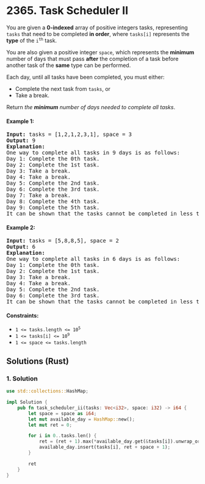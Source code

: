 # 2365. Task Scheduler II
You are given a **0-indexed** array of positive integers tasks, representing `tasks` that need to be completed **in order**, where `tasks[i]` represents the **type** of the <code>i<sup>th</sup></code> task.

You are also given a positive integer `space`, which represents the **minimum** number of days that must pass **after** the completion of a task before another task of the **same** type can be performed.

Each day, until all tasks have been completed, you must either:
* Complete the next task from `tasks`, or
* Take a break.

Return *the **minimum** number of days needed to complete all tasks*.

#### Example 1:
<pre>
<strong>Input:</strong> tasks = [1,2,1,2,3,1], space = 3
<strong>Output:</strong> 9
<strong>Explanation:</strong>
One way to complete all tasks in 9 days is as follows:
Day 1: Complete the 0th task.
Day 2: Complete the 1st task.
Day 3: Take a break.
Day 4: Take a break.
Day 5: Complete the 2nd task.
Day 6: Complete the 3rd task.
Day 7: Take a break.
Day 8: Complete the 4th task.
Day 9: Complete the 5th task.
It can be shown that the tasks cannot be completed in less than 9 days.
</pre>

#### Example 2:
<pre>
<strong>Input:</strong> tasks = [5,8,8,5], space = 2
<strong>Output:</strong> 6
<strong>Explanation:</strong>
One way to complete all tasks in 6 days is as follows:
Day 1: Complete the 0th task.
Day 2: Complete the 1st task.
Day 3: Take a break.
Day 4: Take a break.
Day 5: Complete the 2nd task.
Day 6: Complete the 3rd task.
It can be shown that the tasks cannot be completed in less than 6 days.
</pre>

#### Constraints:
* <code>1 <= tasks.length <= 10<sup>5</sup></code>
* <code>1 <= tasks[i] <= 10<sup>9</sup></code>
* `1 <= space <= tasks.length`

## Solutions (Rust)

### 1. Solution
```Rust
use std::collections::HashMap;

impl Solution {
    pub fn task_scheduler_ii(tasks: Vec<i32>, space: i32) -> i64 {
        let space = space as i64;
        let mut available_day = HashMap::new();
        let mut ret = 0;

        for i in 0..tasks.len() {
            ret = (ret + 1).max(*available_day.get(&tasks[i]).unwrap_or(&0));
            available_day.insert(tasks[i], ret + space + 1);
        }

        ret
    }
}
```

